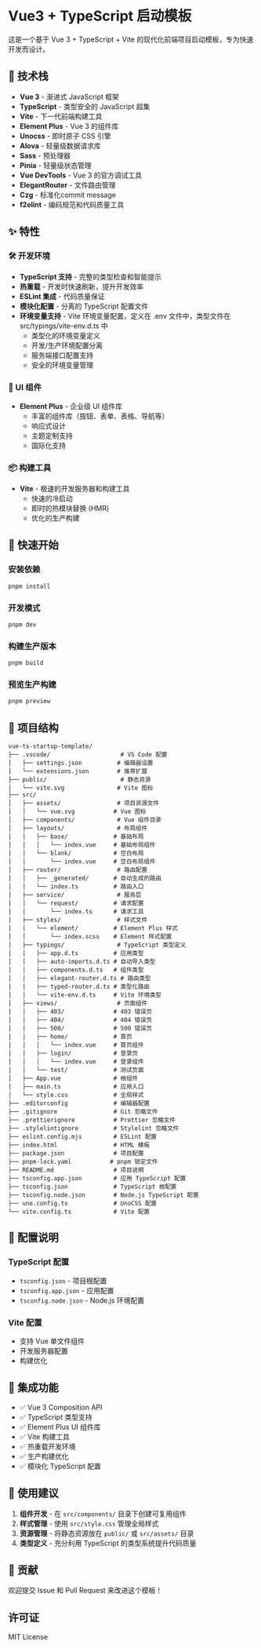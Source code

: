 # Vue3 + TypeScript 启动模板

这是一个基于 Vue 3 + TypeScript + Vite 的现代化前端项目启动模板，专为快速开发而设计。

## 🚀 技术栈

- **Vue 3** - 渐进式 JavaScript 框架
- **TypeScript** - 类型安全的 JavaScript 超集
- **Vite** - 下一代前端构建工具
- **Element Plus** - Vue 3 的组件库
- **Unocss** - 即时原子 CSS 引擎
- **Alova** - 轻量级数据请求库
- **Sass** - 预处理器
- **Pinia** - 轻量级状态管理
- **Vue DevTools** - Vue 3 的官方调试工具
- **ElegantRouter** - 文件路由管理
- **Czg** - 标准化commit message
- **f2elint** - 编码规范和代码质量工具

## ✨ 特性

### 🛠️ 开发环境

- **TypeScript 支持** - 完整的类型检查和智能提示
- **热重载** - 开发时快速刷新，提升开发效率
- **ESLint 集成** - 代码质量保证
- **模块化配置** - 分离的 TypeScript 配置文件
- **环境变量支持** - Vite 环境变量配置，定义在 .env 文件中，类型文件在src/typings/vite-env.d.ts 中
  - 类型化的环境变量定义
  - 开发/生产环境配置分离
  - 服务端接口配置支持
  - 安全的环境变量管理

### 🎨 UI 组件

- **Element Plus** - 企业级 UI 组件库
  - 丰富的组件库（按钮、表单、表格、导航等）
  - 响应式设计
  - 主题定制支持
  - 国际化支持

### 📦 构建工具

- **Vite** - 极速的开发服务器和构建工具
  - 快速的冷启动
  - 即时的热模块替换 (HMR)
  - 优化的生产构建

## 🚀 快速开始

### 安装依赖

```bash
pnpm install
```

### 开发模式

```bash
pnpm dev
```

### 构建生产版本

```bash
pnpm build
```

### 预览生产构建

```bash
pnpm preview
```

## 📁 项目结构

```plain text
vue-ts-startup-template/
├── .vscode/                    # VS Code 配置
│   ├── settings.json          # 编辑器设置
│   └── extensions.json        # 推荐扩展
├── public/                     # 静态资源
│   └── vite.svg               # Vite 图标
├── src/
│   ├── assets/                # 项目资源文件
│   │   └── vue.svg           # Vue 图标
│   ├── components/            # Vue 组件目录
│   ├── layouts/               # 布局组件
│   │   ├── base/             # 基础布局
│   │   │   └── index.vue     # 基础布局组件
│   │   └── blank/            # 空白布局
│   │       └── index.vue     # 空白布局组件
│   ├── router/                # 路由配置
│   │   ├── _generated/       # 自动生成的路由
│   │   └── index.ts          # 路由入口
│   ├── service/               # 服务层
│   │   └── request/          # 请求配置
│   │       └── index.ts      # 请求工具
│   ├── styles/                # 样式文件
│   │   └── element/          # Element Plus 样式
│   │       └── index.scss    # Element 样式配置
│   ├── typings/               # TypeScript 类型定义
│   │   ├── app.d.ts          # 应用类型
│   │   ├── auto-imports.d.ts # 自动导入类型
│   │   ├── components.d.ts   # 组件类型
│   │   ├── elegant-router.d.ts # 路由类型
│   │   ├── typed-router.d.ts # 类型化路由
│   │   └── vite-env.d.ts     # Vite 环境类型
│   ├── views/                 # 页面组件
│   │   ├── 403/              # 403 错误页
│   │   ├── 404/              # 404 错误页
│   │   ├── 500/              # 500 错误页
│   │   ├── home/             # 首页
│   │   │   └── index.vue     # 首页组件
│   │   ├── login/            # 登录页
│   │   │   └── index.vue     # 登录组件
│   │   └── test/             # 测试页面
│   ├── App.vue               # 根组件
│   ├── main.ts               # 应用入口
│   └── style.css             # 全局样式
├── .editorconfig             # 编辑器配置
├── .gitignore                # Git 忽略文件
├── .prettierignore           # Prettier 忽略文件
├── .stylelintignore          # Stylelint 忽略文件
├── eslint.config.mjs         # ESLint 配置
├── index.html                # HTML 模板
├── package.json              # 项目配置
├── pnpm-lock.yaml           # pnpm 锁定文件
├── README.md                 # 项目说明
├── tsconfig.app.json         # 应用 TypeScript 配置
├── tsconfig.json             # TypeScript 根配置
├── tsconfig.node.json        # Node.js TypeScript 配置
├── uno.config.ts             # UnoCSS 配置
└── vite.config.ts            # Vite 配置
```

## 🔧 配置说明

### TypeScript 配置

- `tsconfig.json` - 项目根配置
- `tsconfig.app.json` - 应用配置
- `tsconfig.node.json` - Node.js 环境配置

### Vite 配置

- 支持 Vue 单文件组件
- 开发服务器配置
- 构建优化

## 🎯 集成功能

- ✅ Vue 3 Composition API
- ✅ TypeScript 类型支持
- ✅ Element Plus UI 组件库
- ✅ Vite 构建工具
- ✅ 热重载开发环境
- ✅ 生产构建优化
- ✅ 模块化 TypeScript 配置

## 📝 使用建议

1. **组件开发** - 在 `src/components/` 目录下创建可复用组件
2. **样式管理** - 使用 `src/style.css` 管理全局样式
3. **资源管理** - 将静态资源放在 `public/` 或 `src/assets/` 目录
4. **类型定义** - 充分利用 TypeScript 的类型系统提升代码质量

## 🤝 贡献

欢迎提交 Issue 和 Pull Request 来改进这个模板！

## 许可证

MIT License
